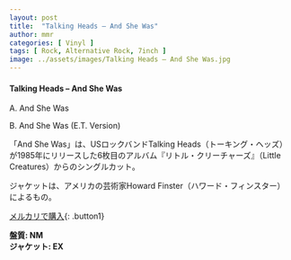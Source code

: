 ```yaml
---
layout: post
title:  "Talking Heads – And She Was"
author: mmr
categories: [ Vinyl ]
tags: [ Rock, Alternative Rock, 7inch ]
image: ../assets/images/Talking Heads – And She Was.jpg
---
```


#### Talking Heads – And She Was

A. And She Was

B. And She Was (E.T. Version)

「And She Was」は、USロックバンドTalking Heads（トーキング・ヘッズ）が1985年にリリースした6枚目のアルバム『リトル・クリーチャーズ』（Little Creatures）からのシングルカット。

ジャケットは、アメリカの芸術家Howard Finster（ハワード・フィンスター）によるもの。

[メルカリで購入](https://jp.mercari.com/item/m85439385386){: .button1}

<div class="mt-4 mb-4 d-flex align-items-center">
<strong class="mr-1">盤質: NM</strong>
</div>
<div class="mt-4 mb-4 d-flex align-items-center">
<strong class="mr-1">ジャケット: EX</strong>
</div>
